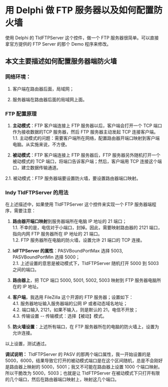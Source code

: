 # 用 Delphi 做 FTP 服务器以及如何配置防火墙
使用 Delphi 的 TIdFTPServer 这个控件，做一个 FTP 服务器很简单。可以直接拿官方提供的 FTP Server 的那个 Demo 程序来修改。

## 本文主要描述如何配置服务器端防火墙
### 网络环境：
1. 客户端在路由器后面，局域网；  

2. 服务器端在路由器后面的局域网上面。  

### FTP 配置原理
1. **主动模式**：FTP 客户端连接上 FTP 服务器以后，客户端会打开一个 TCP 端口作为接收数据的TCP 服务器，然后 FTP 服务器主动发起 TCP 连接客户端。  
1.1. 主动模式的问题：需要客户端所在网络，配置路由器开端口映射到客户端电脑。从实施来说，不方便。  

2. **被动模式**：FTP 客户端连接上 FTP 服务器后，FTP 服务器另外随机打开一个被动模式的 TCP 端口，将端口告诉客户端；然后，客户端用 TCP 连接这个端口，建立数据传输通道。  

2.1. 被动模式：FTP 服务器端要设置防火墙，要设置路由器端口映射。  

### Indy TIdFTPServer 的用法
在上述描述中，如果使用 TIdFTPServer 这个控件来实现一个 FTP 服务器端程序，需要注意：

1. **路由器开端口映射**到服务器端所在电脑 IP 地址的 21 端口；  
1.1. 不幸的是，电信对于小端口，封掉。因此，需要映射路由器的 2121 端口，指向内网 FTP 服务器所在 IP 地址的 21 端口。  
1.2. FTP 服务器所在电脑的防火墙，设置允许 21 端口的 TCP 连接。  

2. **IdFTPServer 的属性**：PASVBoundPortMax 选择 5003,  PASVBoundPortMin 选择 5000；  
2.1. 上述设置的意思是被动模式下，TIdFTPServer 随机打开 5000 到 5003 之间的端口。  
3. **路由器上**，把 TCP 端口 5000, 5001, 5002, 5003 映射到 FTP 服务器电脑所在的 IP 地址。  
4. **客户端**，我选用 FileZilla 这个开源的 FTP 服务器；设置如下：     
4.1. 服务器地址输入服务器端的公网 IP 或者动态域名地址；  
4.2. 端口输入 2121，如果不输入，则是默认的 21，电信不开放；  
4.3. 传输设置 -- 传输模式：选择【被动】模式。  

5. **防火墙设置**：上述所有端口，在 FTP 服务器所在的电脑的防火墙上，设置为允许连接。  

以上设置，测试通过。

**调试说明：**
TIdFTPServer 的 PASV 的那两个端口属性，我一开始设置的是 5000，6000，结果导致它打开的被动模式端口是在这个区间随机，总是不会刚好是路由器上映射的 5000，5001；我又不可能在路由器上设置 1000 个端口映射。所以干脆改为 5000，5003；也就是让 TIdFTPServer 在被动模式下只打开有限的几个端口，然后在路由器端口映射上，映射这几个端口。